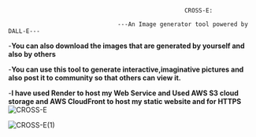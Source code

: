                                                      CROSS-E:

                                   ---An Image generator tool powered by DALL-E---

-**You can also download the images that are generated by yourself and also by others**

-**You can use this tool to generate interactive,imaginative pictures and also post it to community so that others can view it.**

-**I have used Render to host my Web Service and Used AWS S3 cloud storage and AWS CloudFront to host my static website and for HTTPS**
![CROSS-E](https://github.com/user-attachments/assets/c6bd154e-7e3e-4f79-9e0b-37cf77832f1f)

![CROSS-E(1)](https://github.com/user-attachments/assets/9d8851eb-ef63-4589-9e7f-dcbd58f8dc69)


